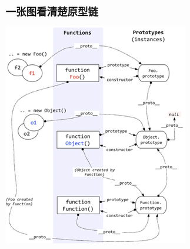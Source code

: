 <!--
 * @Author: zhupengfei6623
 * @Date: 2020-10-21 17:14:40
 * @Description: file content
-->
# 一张图看清楚原型链

 ![方法执行图](../img/JS原型链图解.png "JS原型链")
 